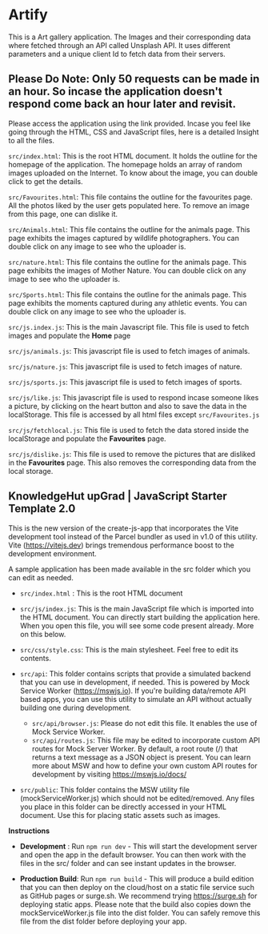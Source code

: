 # Artify

This is a Art gallery application.
The Images and their corresponding data where fetched through an API called Unsplash API.
It uses different parameters and a unique client Id to fetch data from their servers.

## **Please Do Note**:  Only 50 requests can be made in an hour. So incase the application doesn't respond come back an hour later and revisit.

Please access the application using the link provided.
Incase you feel like going through the HTML, CSS and JavaScript files, here is a detailed Insight to all the files.

```src/index.html```: This is the root HTML document. It holds the outline for the homepage of the application. The homepage holds an array of random images uploaded on the Internet. To know about the image, you can double click to get the details.

```src/Favourites.html```: This file contains the outline for the favourites page. All the photos liked by the user gets populated here. To remove an image from this page, one can dislike it.

```src/Animals.html```: This file contains the outline for the animals page. This page exhibits the images captured by wildlife photographers. You can double click on any image to see who the uploader is.

```src/nature.html```: This file contains the outline for the animals page. This page exhibits the images of Mother Nature. You can double click on any image to see who the uploader is.

```src/Sports.html```: This file contains the outline for the animals page. This page exhibits the moments captured during any athletic events. You can double click on any image to see who the uploader is.

```src/js.index.js```: This is the main Javascript file. This file is used to fetch images and populate the **Home** page

```src/js/animals.js```: This javascript file is used to fetch images of animals.

```src/js/nature.js```: This javascript file is used to fetch images of nature.

```src/js/sports.js```: This javascript file is used to fetch images of sports.

```src/js/like.js```: This javascript file is used to respond incase someone likes a picture, by clicking on the heart button and also to save the data in the localStorage. This file is accessed by all html files except ```src/Favourites.js```

```src/js/fetchlocal.js```: This file is used to fetch the data stored inside the localStorage and populate the **Favourites** page.

```src/js/dislike.js```: This file is used to remove the pictures that are disliked in the **Favourites** page. This also removes the corresponding data from the local storage.
























## **KnowledgeHut upGrad | JavaScript Starter Template 2.0**

This is the new version of the create-js-app that incorporates the Vite development tool instead of the Parcel bundler as used in v1.0 of this utility. Vite (https://vitejs.dev) brings tremendous performance boost to the development environment.

A sample application has been made available in the src folder which you can edit as needed. 

- ```src/index.html``` : This is the root HTML document
- ```src/js/index.js```: This is the main JavaScript file which is imported into the HTML document. You can directly start building the application here. When you open this file, you will see some code present already. More on this below.
- ```src/css/style.css```: This is the main stylesheet. Feel free to edit its contents.
- ```src/api```: This folder contains scripts that provide a simulated backend that you can use in development, if needed. This is powered by Mock Service Worker (https://mswjs.io). If you're building data/remote API based apps, you can use this utility to simulate an API without actually building one during development. 
  - ```src/api/browser.js```: Please do not edit this file. It enables the use of Mock Service Worker.
  - ```src/api/routes.js```: This file may be edited to incorporate custom API routes for Mock Server Worker. By default, a root route (/) that returns a text message as a JSON object is present. You can learn more about MSW and how to define your own custom API routes for development by visiting https://mswjs.io/docs/

- ```src/public```: This folder contains the MSW utility file (mockServiceWorker.js) which should not be edited/removed. Any files you place in this folder can be directly accessed in your HTML document. Use this for placing static assets such as images. 

**Instructions**

- **Development** : Run `npm run dev` - This will start the development server and open the app in the default browser. You can then work with the files in the src/ folder and can see instant updates in the browser.
  
- **Production Build**: Run `npm run build` - This will produce a build edition that you can then deploy on the cloud/host on a static file service such as GitHub pages or surge.sh.  We recommend trying https://surge.sh for deploying static apps. Please note that the build also copies down the mockServiceWorker.js file into the dist folder. You can safely remove this file from the dist folder before deploying your app.
